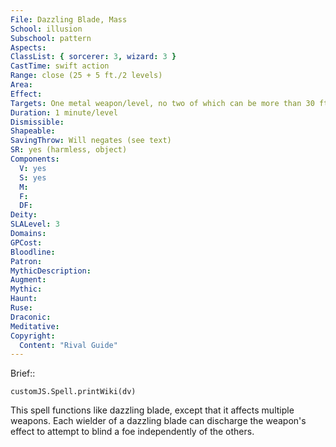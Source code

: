 ```yaml
---
File: Dazzling Blade, Mass
School: illusion
Subschool: pattern
Aspects: 
ClassList: { sorcerer: 3, wizard: 3 }
CastTime: swift action
Range: close (25 + 5 ft./2 levels)
Area: 
Effect: 
Targets: One metal weapon/level, no two of which can be more than 30 ft. apart
Duration: 1 minute/level
Dismissible: 
Shapeable: 
SavingThrow: Will negates (see text)
SR: yes (harmless, object)
Components:
  V: yes
  S: yes
  M: 
  F: 
  DF: 
Deity: 
SLALevel: 3
Domains: 
GPCost: 
Bloodline: 
Patron: 
MythicDescription: 
Augment: 
Mythic: 
Haunt: 
Ruse: 
Draconic: 
Meditative: 
Copyright:
  Content: "Rival Guide"
---
```

Brief:: 

```dataviewjs
customJS.Spell.printWiki(dv)
```

This spell functions like dazzling blade, except that it affects multiple weapons. Each wielder of a dazzling blade can discharge the weapon's effect to attempt to blind a foe independently of the others.

